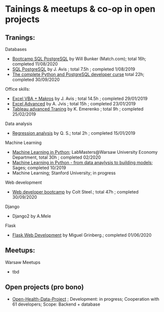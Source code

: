 # Tainings & meetups & co-op in open projects

## Tranings:

Databases
- [Bootcamp SQL PostgreSQL](https://www.udemy.com/certificate/UC-efdf72bc-dab5-4573-88eb-4e22f1a67277/) by Will Bunker (Match.com); total 16h; completed 11/08/2020
- [SQL PostgreSQL](https://www.udemy.com/certificate/UC-44EYTK7F/) by J. Avis ; total 7.5h ; completed 1/08/2019
- [The complete Python and PostgreSQL developer curse](https://www.udemy.com/certificate/UC-00d6d2e7-4c2e-4580-93f4-c98068f7451e/) total 22h; completed 30/09/2020

Office skills:
- [Excel VBA + Makros](https://www.udemy.com/certificate/UC-PSCTD4CS/) by J. Avis ; total 14.5h ; completed 29/01/2019
- [Excel Advanced](https://www.udemy.com/certificate/UC-4ZEOREMC/) by A. Jvis ; total 15h ; completed 23/01/2019
- [Tableau advanced Traning](https://www.udemy.com/certificate/UC-X553YQ58/) by K. Emerenko ; total 9h ; completed 25/02/2019

Data analysis
- [Regression analysis](https://www.udemy.com/certificate/UC-Y7XE90D9/) by Q. S.; total 2h ; completed 15/01/2019

Machine Learning
- [Machine Learning in Python](https://labmasters.pl/kursy-otwarte/python/p-3/); LabMasters@Warsaw University Economy Department, total 30h ;  completed 02/2020
- [Machine Learning in Python - from data anaylysis to building models](https://www.sages.pl/szkolenia/machine-learning-and-deep-learning); Sages;  completed 10/2019
- Machine Learning; Stanford University; in progress 

Web development
- [Web developer bootcamp](https://www.udemy.com/certificate/UC-4c0365e6-1b08-409f-b48a-cadfc7ee4ec3/) by Colt Steel.; total 47h ; completed 30/09/2020

Django
- Django2 by A.Mele

Flask
- [Flask Web Development](https://blog.miguelgrinberg.com/post/the-flask-mega-tutorial-part-i-hello-world) by Miguel Grinberg.; completed 01/06/2020

## Meetups:

Warsaw Meetups
- tbd

## Open projects (pro bono)

- [Open-Health-Data-Project](https://github.com/Open-Health-Data-Project) ; Development: in progress; Cooperation with 61 developers; Scope: Backend + database

